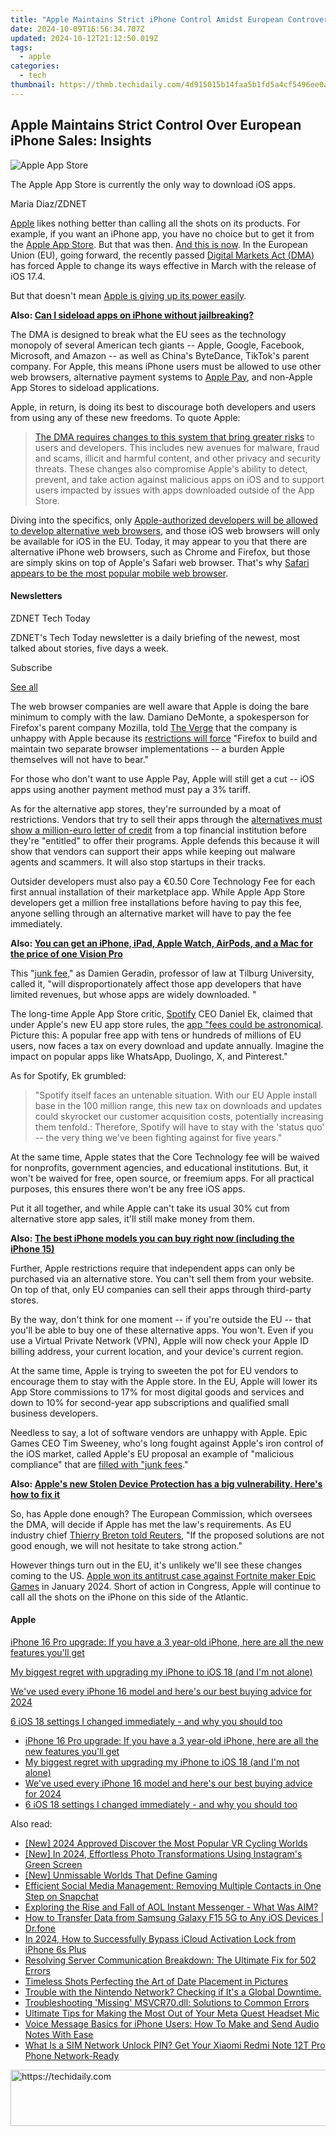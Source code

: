 ```yaml
---
title: "Apple Maintains Strict iPhone Control Amidst European Controversy: Insights From ZDNet"
date: 2024-10-09T16:56:34.707Z
updated: 2024-10-12T21:12:50.019Z
tags:
  - apple
categories:
  - tech
thumbnail: https://thmb.techidaily.com/4d915015b14faa5b1fd5a4cf5496ee0a4d386e84bd18007683e60195b160e324.jpg
---
```


## Apple Maintains Strict Control Over European iPhone Sales: Insights

![Apple App Store](https://www.zdnet.com/a/img/resize/0f5ddb94fc2312db2dd0e17e29580f4dfd3393a5/2024/01/25/8b4ab434-658d-46b1-8851-700a78153201/app-store.jpg?auto=webp&width=1280)

The Apple App Store is currently the only way to download iOS apps. 

Maria Diaz/ZDNET

[Apple](https://www.apple.com/) likes nothing better than calling all the shots on its products. For example, if you want an iPhone app, you have no choice but to get it from the [Apple App Store](https://www.apple.com/app-store/). But that was then. [And this is now](https://www.zdnet.com/article/apple-oks-sideloading-apps-in-the-eu-with-these-restrictions/). In the European Union (EU), going forward, the recently passed [Digital Markets Act (DMA)](https://commission.europa.eu/strategy-and-policy/priorities-2019-2024/europe-fit-digital-age/digital-markets-act-ensuring-fair-and-open-digital-markets%5Fen) has forced Apple to change its ways effective in March with the release of iOS 17.4\. 

But that doesn't mean [Apple is giving up its power easily](https://www.zdnet.com/article/sideloading-on-iphone-ok-but-apple-still-plans-to-charge-fees-and-review-apps/). 

**Also: [Can I sideload apps on iPhone without jailbreaking?](https://www.zdnet.com/article/can-i-sideload-apps-on-iphone-without-jailbreaking/)**

The DMA is designed to break what the EU sees as the technology monopoly of several American tech giants -- Apple, Google, Facebook, Microsoft, and Amazon -- as well as China's ByteDance, TikTok's parent company. For Apple, this means iPhone users must be allowed to use other web browsers, alternative payment systems to [Apple Pay](https://www.apple.com/apple-pay/), and non-Apple App Stores to sideload applications. 

Apple, in return, is doing its best to discourage both developers and users from using any of these new freedoms. To quote Apple: 

> [The DMA requires changes to this system that bring greater risks](https://developer.apple.com/support/dma-and-apps-in-the-eu/) to users and developers. This includes new avenues for malware, fraud and scams, illicit and harmful content, and other privacy and security threats. These changes also compromise Apple's ability to detect, prevent, and take action against malicious apps on iOS and to support users impacted by issues with apps downloaded outside of the App Store. 

Diving into the specifics, only [Apple-authorized developers will be allowed to develop alternative web browsers](https://developer.apple.com/support/alternative-browser-engines/), and those iOS web browsers will only be available for iOS in the EU. Today, it may appear to you that there are alternative iPhone web browsers, such as Chrome and Firefox, but those are simply skins on top of Apple's Safari web browser. That's why [Safari appears to be the most popular mobile web browser](https://www.zdnet.com/home-and-office/networking/whats-the-most-popular-web-browser-in-2022/). 

#### Newsletters

ZDNET Tech Today

ZDNET's Tech Today newsletter is a daily briefing of the newest, most talked about stories, five days a week.

 Subscribe

[See all](https://www.zdnet.com/newsletters/)

The web browser companies are well aware that Apple is doing the bare minimum to comply with the law. Damiano DeMonte, a spokesperson for Firefox's parent company Mozilla, told [The Verge](https://www.theverge.com/) that the company is unhappy with Apple because its [restrictions will force](https://www.theverge.com/2024/1/26/24052067/mozilla-apple-ios-browser-rules-firefox) "Firefox to build and maintain two separate browser implementations -- a burden Apple themselves will not have to bear." 

For those who don't want to use Apple Pay, Apple will still get a cut -- iOS apps using another payment method must pay a 3% tariff. 

As for the alternative app stores, they're surrounded by a moat of restrictions. Vendors that try to sell their apps through the [alternatives must show a million-euro letter of credit](https://developer.apple.com/support/alternative-app-marketplace-in-the-eu/) from a top financial institution before they're "entitled" to offer their programs. Apple defends this because it will show that vendors can support their apps while keeping out malware agents and scammers. It will also stop startups in their tracks. 

Outsider developers must also pay a €0.50 Core Technology Fee for each first annual installation of their marketplace app. While Apple App Store developers get a million free installations before having to pay this fee, anyone selling through an alternative market will have to pay the fee immediately. 

**Also: [You can get an iPhone, iPad, Apple Watch, AirPods, and a Mac for the price of one Vision Pro](https://www.zdnet.com/article/you-can-get-an-iphone-ipad-apple-watch-airpods-and-a-mac-for-the-price-of-one-vision-pro/)**

This "[junk fee,](https://theplatformlaw.blog/2024/01/26/when-apple-takes-the-european-commission-for-fools-an-initial-overview-of-apples-new-terms-and-conditions-for-ios-app-distribution-in-the-eu/)" as Damien Geradin, professor of law at Tilburg University, called it, "will disproportionately affect those app developers that have limited revenues, but whose apps are widely downloaded. " 

The long-time Apple App Store critic, [Spotify](https://open.spotify.com/) CEO Daniel Ek, claimed that under Apple's new EU app store rules, the [app "fees could be astronomical](https://twitter.com/eldsjal/status/1750988509798596693). Picture this: A popular free app with tens or hundreds of millions of EU users, now faces a tax on every download and update annually. Imagine the impact on popular apps like WhatsApp, Duolingo, X, and Pinterest." 

As for Spotify, Ek grumbled:

> "Spotify itself faces an untenable situation. With our EU Apple install base in the 100 million range, this new tax on downloads and updates could skyrocket our customer acquisition costs, potentially increasing them tenfold.: Therefore, Spotify will have to stay with the 'status quo' -- the very thing we've been fighting against for five years." 

At the same time, Apple states that the Core Technology fee will be waived for nonprofits, government agencies, and educational institutions. But, it won't be waived for free, open source, or freemium apps. For all practical purposes, this ensures there won't be any free iOS apps. 

Put it all together, and while Apple can't take its usual 30% cut from alternative store app sales, it'll still make money from them. 

**Also: [The best iPhone models you can buy right now (including the iPhone 15)](https://www.zdnet.com/article/best-iphone/)**

Further, Apple restrictions require that independent apps can only be purchased via an alternative store. You can't sell them from your website. On top of that, only EU companies can sell their apps through third-party stores. 

By the way, don't think for one moment -- if you're outside the EU -- that you'll be able to buy one of these alternative apps. You won't. Even if you use a Virtual Private Network (VPN), Apple will now check your Apple ID billing address, your current location, and your device's current region. 

At the same time, Apple is trying to sweeten the pot for EU vendors to encourage them to stay with the Apple store. In the EU, Apple will lower its App Store commissions to 17% for most digital goods and services and down to 10% for second-year app subscriptions and qualified small business developers. 

Needless to say, a lot of software vendors are unhappy with Apple. Epic Games CEO Tim Sweeney, who's long fought against Apple's iron control of the iOS market, called Apple's EU proposal an example of "malicious compliance" that are [filled with "junk fees](https://twitter.com/TimSweeneyEpic/status/1750589570880516402?s=20)." 

**Also: [Apple's new Stolen Device Protection has a big vulnerability. Here's how to fix it](https://www.zdnet.com/article/apples-newly-released-stolen-device-protection-has-a-big-vulnerability-heres-how-you-can-fix-it/)**

So, has Apple done enough? The European Commission, which oversees the DMA, will decide if Apple has met the law's requirements. As EU industry chief [Thierry Breton told Reuters](https://www.reuters.com/technology/apple-faces-strong-action-if-app-store-changes-fall-short-eus-breton-says-2024-01-26/), "If the proposed solutions are not good enough, we will not hesitate to take strong action." 

However things turn out in the EU, it's unlikely we'll see these changes coming to the US. [Apple won its antitrust case against Fortnite maker Epic Games](https://www.theverge.com/24003500/epic-v-google-loss-apple-win-fortnite-trial-monopoly) in January 2024\. Short of action in Congress, Apple will continue to call all the shots on the iPhone on this side of the Atlantic.

#### Apple

[iPhone 16 Pro upgrade: If you have a 3 year-old iPhone, here are all the new features you'll get](https://www.zdnet.com/article/iphone-16-pro-and-pro-max-hands-on/ "iPhone 16 Pro upgrade: If you have a 3 year-old iPhone, here are all the new features you'll get")

[My biggest regret with upgrading my iPhone to iOS 18 (and I'm not alone)](https://www.zdnet.com/article/my-biggest-regret-with-upgrading-my-iphone-to-ios-18-and-im-not-alone/ "My biggest regret with upgrading my iPhone to iOS 18 (and I'm not alone)")

[We've used every iPhone 16 model and here's our best buying advice for 2024](https://www.zdnet.com/article/iphone-16-pro-max-buying-advice-2024/ "We've used every iPhone 16 model and here's our best buying advice for 2024")

[6 iOS 18 settings I changed immediately - and why you should too](https://www.zdnet.com/article/6-ios-18-settings-i-changed-immediately-and-why-you-should-too/ "6 iOS 18 settings I changed immediately - and why you should too")

* [iPhone 16 Pro upgrade: If you have a 3 year-old iPhone, here are all the new features you'll get](https://www.zdnet.com/article/iphone-16-pro-and-pro-max-hands-on/ "iPhone 16 Pro upgrade: If you have a 3 year-old iPhone, here are all the new features you'll get")
* [My biggest regret with upgrading my iPhone to iOS 18 (and I'm not alone)](https://www.zdnet.com/article/my-biggest-regret-with-upgrading-my-iphone-to-ios-18-and-im-not-alone/ "My biggest regret with upgrading my iPhone to iOS 18 (and I'm not alone)")
* [We've used every iPhone 16 model and here's our best buying advice for 2024](https://www.zdnet.com/article/iphone-16-pro-max-buying-advice-2024/ "We've used every iPhone 16 model and here's our best buying advice for 2024")
* [6 iOS 18 settings I changed immediately - and why you should too](https://www.zdnet.com/article/6-ios-18-settings-i-changed-immediately-and-why-you-should-too/ "6 iOS 18 settings I changed immediately - and why you should too")

<ins class="adsbygoogle"
     style="display:block"
     data-ad-format="autorelaxed"
     data-ad-client="ca-pub-7571918770474297"
     data-ad-slot="1223367746"></ins>

<ins class="adsbygoogle"
     style="display:block"
     data-ad-client="ca-pub-7571918770474297"
     data-ad-slot="8358498916"
     data-ad-format="auto"
     data-full-width-responsive="true"></ins>

<span class="atpl-alsoreadstyle">Also read:</span>
<div><ul>
<li><a href="https://fox-links.techidaily.com/new-2024-approved-discover-the-most-popular-vr-cycling-worlds/"><u>[New] 2024 Approved Discover the Most Popular VR Cycling Worlds</u></a></li>
<li><a href="https://instagram-videos.techidaily.com/new-in-2024-effortless-photo-transformations-using-instagrams-green-screen/"><u>[New] In 2024, Effortless Photo Transformations Using Instagram's Green Screen</u></a></li>
<li><a href="https://screen-capture.techidaily.com/new-unmissable-worlds-that-define-gaming/"><u>[New] Unmissable Worlds That Define Gaming</u></a></li>
<li><a href="https://tech-renaissance.techidaily.com/efficient-social-media-management-removing-multiple-contacts-in-one-step-on-snapchat/"><u>Efficient Social Media Management: Removing Multiple Contacts in One Step on Snapchat</u></a></li>
<li><a href="https://tech-renaissance.techidaily.com/exploring-the-rise-and-fall-of-aol-instant-messenger-what-was-aim/"><u>Exploring the Rise and Fall of AOL Instant Messenger - What Was AIM?</u></a></li>
<li><a href="https://android-transfer.techidaily.com/how-to-transfer-data-from-samsung-galaxy-f15-5g-to-any-ios-devices-drfone-by-drfone-transfer-from-android-transfer-from-android/"><u>How to Transfer Data from Samsung Galaxy F15 5G to Any iOS Devices | Dr.fone</u></a></li>
<li><a href="https://activate-lock.techidaily.com/in-2024-how-to-successfully-bypass-icloud-activation-lock-from-iphone-6s-plus-by-drfone-ios/"><u>In 2024, How to Successfully Bypass iCloud Activation Lock from iPhone 6s Plus</u></a></li>
<li><a href="https://tech-recovery.techidaily.com/resolving-server-communication-breakdown-the-ultimate-fix-for-502-errors/"><u>Resolving Server Communication Breakdown: The Ultimate Fix for 502 Errors</u></a></li>
<li><a href="https://extra-hints.techidaily.com/timeless-shots-perfecting-the-art-of-date-placement-in-pictures/"><u>Timeless Shots Perfecting the Art of Date Placement in Pictures</u></a></li>
<li><a href="https://tech-renaissance.techidaily.com/trouble-with-the-nintendo-network-checking-if-its-a-global-downtime/"><u>Trouble with the Nintendo Network? Checking if It's a Global Downtime.</u></a></li>
<li><a href="https://tech-renaissance.techidaily.com/troubleshooting-missing-msvcr70dll-solutions-to-common-errors/"><u>Troubleshooting 'Missing' MSVCR70.dll: Solutions to Common Errors</u></a></li>
<li><a href="https://tech-renaissance.techidaily.com/ultimate-tips-for-making-the-most-out-of-your-meta-quest-headset-mic/"><u>Ultimate Tips for Making the Most Out of Your Meta Quest Headset Mic</u></a></li>
<li><a href="https://tech-renaissance.techidaily.com/voice-message-basics-for-iphone-users-how-to-make-and-send-audio-notes-with-ease/"><u>Voice Message Basics for iPhone Users: How To Make and Send Audio Notes With Ease</u></a></li>
<li><a href="https://sim-unlock.techidaily.com/what-is-a-sim-network-unlock-pin-get-your-xiaomi-redmi-note-12t-pro-phone-network-ready-by-drfone-android/"><u>What Is a SIM Network Unlock PIN? Get Your Xiaomi Redmi Note 12T Pro Phone Network-Ready</u></a></li>
</ul></div>

<!-- affiliate ads begin -->
<a href="https://aligracehair.sjv.io/c/5597632/1975841/19272" target="_top" id="1975841">
  <img src="//a.impactradius-go.com/display-ad/19272-1975841" border="0" alt="https://techidaily.com" width="728" height="90"/>
</a>
<img height="0" width="0" src="https://aligracehair.sjv.io/i/5597632/1975841/19272" style="position:absolute;visibility:hidden;" border="0" />
<!-- affiliate ads end -->

